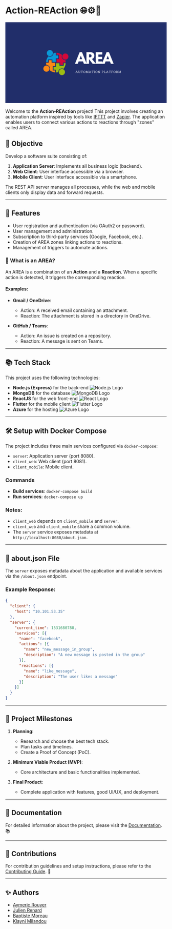 
# Action-REAction 🌐⚙️📱

![Project Banner](docs/assets/banner.png)

Welcome to the **Action-REAction** project! This project involves creating an automation platform inspired by tools like [IFTTT](https://ifttt.com) and [Zapier](https://zapier.com). The application enables users to connect various actions to reactions through "zones" called AREA.

## 🎯 Objective

Develop a software suite consisting of:

1. **Application Server**: Implements all business logic (backend).
2. **Web Client**: User interface accessible via a browser.
3. **Mobile Client**: User interface accessible via a smartphone.

The REST API server manages all processes, while the web and mobile clients only display data and forward requests.

---

## 🚀 Features

- User registration and authentication (via OAuth2 or password).
- User management and administration.
- Subscription to third-party services (Google, Facebook, etc.).
- Creation of AREA zones linking actions to reactions.
- Management of triggers to automate actions.

### 🔄 What is an AREA?

An AREA is a combination of an **Action** and a **Reaction**. When a specific action is detected, it triggers the corresponding reaction.

#### Examples:

- **Gmail / OneDrive**:
  - Action: A received email containing an attachment.
  - Reaction: The attachment is stored in a directory in OneDrive.

- **GitHub / Teams**:
  - Action: An issue is created on a repository.
  - Reaction: A message is sent on Teams.

---

## 📚 Tech Stack

This project uses the following technologies:

- **Node.js (Express)** for the back-end ![Node.js Logo](https://img.shields.io/badge/Node.js-339933?logo=node.js&logoColor=white)
- **MongoDB** for the database ![MongoDB Logo](https://img.shields.io/badge/MongoDB-47A248?logo=mongodb&logoColor=white)
- **ReactJS** for the web front-end ![React Logo](https://img.shields.io/badge/ReactJS-61DAFB?logo=react&logoColor=white)
- **Flutter** for the mobile client ![Flutter Logo](https://img.shields.io/badge/Flutter-02569B?logo=flutter&logoColor=white)
- **Azure** for the hosting ![Azure Logo](https://img.shields.io/badge/Azure-0078D4?logo=azure&logoColor=white)

---

## 🛠️ Setup with Docker Compose

The project includes three main services configured via `docker-compose`:

- `server`: Application server (port 8080).
- `client_web`: Web client (port 8081).
- `client_mobile`: Mobile client.

### Commands

- **Build services**: `docker-compose build`
- **Run services**: `docker-compose up`

### Notes:

- `client_web` depends on `client_mobile` and `server`.
- `client_web` and `client_mobile` share a common volume.
- The `server` service exposes metadata at `http://localhost:8080/about.json`.

---

## 📄 about.json File

The `server` exposes metadata about the application and available services via the `/about.json` endpoint.

### Example Response:

```json
{
  "client": {
    "host": "10.101.53.35"
  },
  "server": {
    "current_time": 1531680780,
    "services": [{
      "name": "facebook",
      "actions": [{
        "name": "new_message_in_group",
        "description": "A new message is posted in the group"
      }],
      "reactions": [{
        "name": "like_message",
        "description": "The user likes a message"
      }]
    }]
  }
}
```

---

## 📅 Project Milestones

1. **Planning**:
   - Research and choose the best tech stack.
   - Plan tasks and timelines.
   - Create a Proof of Concept (PoC).

2. **Minimum Viable Product (MVP)**:
   - Core architecture and basic functionalities implemented.

3. **Final Product**:
   - Complete application with features, good UI/UX, and deployment.

---

## 📖 Documentation

For detailed information about the project, please visit the [Documentation](docs/). 📚

---

## 🔗 Contributions

For contribution guidelines and setup instructions, please refer to the [Contributing Guide](docs/CONTRIBUTING.md). 🙌

---

## ✨ Authors

- [Aymeric Rouyer](https://github.com/aimericdrk)
- [Julien Renard](https://github.com/Neiluge)
- [Baptiste Moreau](https://github.com/BxptisteM)
- [Klayni Milandou](https://github.com/Klayni)

